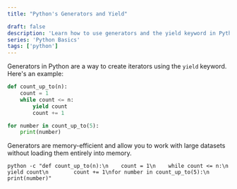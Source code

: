 ```yaml
---
title: "Python's Generators and Yield"

draft: false
description: 'Learn how to use generators and the yield keyword in Python for efficient iteration.'
series: 'Python Basics'
tags: ['python']
---
```


Generators in Python are a way to create iterators using the `yield` keyword. Here's an example:

```python
def count_up_to(n):
    count = 1
    while count <= n:
        yield count
        count += 1

for number in count_up_to(5):
    print(number)
```

Generators are memory-efficient and allow you to work with large datasets without loading them entirely into memory.

```shell title="Running Python Generators"
python -c "def count_up_to(n):\n    count = 1\n    while count <= n:\n        yield count\n        count += 1\nfor number in count_up_to(5):\n    print(number)"
```
